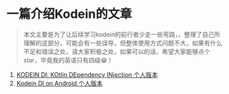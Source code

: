 # 一篇介绍Kodein的文章
> 本文主要是为了让后续学习kodein的前行者少走一些弯路，，整理了自己所理解的这部分，可能会有一些误导，但整体使用方式问题不大，如果有什么不足和错误之处，请大家积极之处，如果可以的话，希望大家能够点个star，毕竟我的英语只有四级😁！


1. [KODEIN DI: KOtlin DEpendency INjection 个人版本]("")
2. [Kodein DI on Android 个人版本](https://github.com/kaycool/kodein_demo/blob/master/Kodein%20DI%20on%20Android.md)
